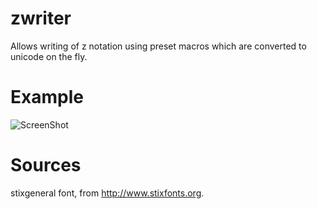 zwriter
=======

Allows writing of z notation using preset macros which are converted to unicode on the fly.

Example
=======

![ScreenShot](https://raw.github.com/tar672/zwriter/master/examples/example1_11.02.2013.png)

Sources
=======

stixgeneral font, from http://www.stixfonts.org.
